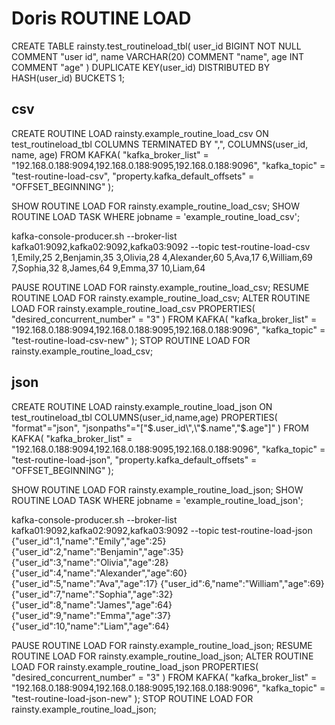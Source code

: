 # Doris ROUTINE LOAD

CREATE TABLE rainsty.test_routineload_tbl(
user_id            BIGINT       NOT NULL COMMENT "user id",
name               VARCHAR(20)           COMMENT "name",
age                INT                   COMMENT "age"
)
DUPLICATE KEY(user_id)
DISTRIBUTED BY HASH(user_id) BUCKETS 1;

## csv
CREATE ROUTINE LOAD rainsty.example_routine_load_csv ON test_routineload_tbl
COLUMNS TERMINATED BY ",",
COLUMNS(user_id, name, age)
FROM KAFKA(
"kafka_broker_list" = "192.168.0.188:9094,192.168.0.188:9095,192.168.0.188:9096",
"kafka_topic" = "test-routine-load-csv",
"property.kafka_default_offsets" = "OFFSET_BEGINNING"
);

SHOW ROUTINE LOAD FOR rainsty.example_routine_load_csv;
SHOW ROUTINE LOAD TASK WHERE jobname = 'example_routine_load_csv';

kafka-console-producer.sh --broker-list kafka01:9092,kafka02:9092,kafka03:9092 --topic test-routine-load-csv
1,Emily,25
2,Benjamin,35
3,Olivia,28
4,Alexander,60
5,Ava,17
6,William,69
7,Sophia,32
8,James,64
9,Emma,37
10,Liam,64

PAUSE ROUTINE LOAD FOR rainsty.example_routine_load_csv;
RESUME ROUTINE LOAD FOR rainsty.example_routine_load_csv;
ALTER ROUTINE LOAD FOR rainsty.example_routine_load_csv
PROPERTIES(
"desired_concurrent_number" = "3"
)
FROM KAFKA(
"kafka_broker_list" = "192.168.0.188:9094,192.168.0.188:9095,192.168.0.188:9096",
"kafka_topic" = "test-routine-load-csv-new"
);
STOP ROUTINE LOAD FOR rainsty.example_routine_load_csv;

## json

CREATE ROUTINE LOAD rainsty.example_routine_load_json ON test_routineload_tbl
COLUMNS(user_id,name,age)
PROPERTIES(
"format"="json",
"jsonpaths"="[\"$.user_id\",\"$.name\",\"$.age\"]"
)
FROM KAFKA(
"kafka_broker_list" = "192.168.0.188:9094,192.168.0.188:9095,192.168.0.188:9096",
"kafka_topic" = "test-routine-load-json",
"property.kafka_default_offsets" = "OFFSET_BEGINNING"
);

SHOW ROUTINE LOAD FOR rainsty.example_routine_load_json;
SHOW ROUTINE LOAD TASK WHERE jobname = 'example_routine_load_json';

kafka-console-producer.sh --broker-list kafka01:9092,kafka02:9092,kafka03:9092 --topic test-routine-load-json
{"user_id":1,"name":"Emily","age":25}
{"user_id":2,"name":"Benjamin","age":35}
{"user_id":3,"name":"Olivia","age":28}
{"user_id":4,"name":"Alexander","age":60}
{"user_id":5,"name":"Ava","age":17}
{"user_id":6,"name":"William","age":69}
{"user_id":7,"name":"Sophia","age":32}
{"user_id":8,"name":"James","age":64}
{"user_id":9,"name":"Emma","age":37}
{"user_id":10,"name":"Liam","age":64}

PAUSE ROUTINE LOAD FOR rainsty.example_routine_load_json;
RESUME ROUTINE LOAD FOR rainsty.example_routine_load_json;
ALTER ROUTINE LOAD FOR rainsty.example_routine_load_json
PROPERTIES(
"desired_concurrent_number" = "3"
)
FROM KAFKA(
"kafka_broker_list" = "192.168.0.188:9094,192.168.0.188:9095,192.168.0.188:9096",
"kafka_topic" = "test-routine-load-json-new"
);
STOP ROUTINE LOAD FOR rainsty.example_routine_load_json;
